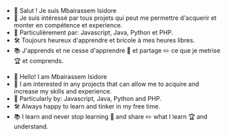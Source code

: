- 👋 Salut ! Je suis Mbairassem Isidore
- 👀 Je suis intéressé par tous projets qui peut me permettre d'acquerir et monter en compétence et experience.
- 🌱 Particulièrement par: Javascript, Java, Python et PHP.
- 🛠️ Toujours heureux d'apprendre et bricole à mes heures libres.
- 📚 J'apprends et ne cesse d'apprendre 📒 et partage ✏️ ce que je metrise 🏆 et comprends. 
<!---

--->

- 👋 Hello! I am Mbairassem Isidore
- 👀 I am interested in any projects that can allow me to acquire and increase my skills and experience.
- 🌱 Particularly by: Javascript, Java, Python and PHP.
- 🛠️ Always happy to learn and tinker in my free time.
- 📚 I learn and never stop learning 📒 and share ✏️ what I learn 🏆 and understand.
